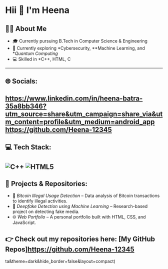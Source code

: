# Hii 👋 I'm Heena

## 👩‍💻 About Me
- 🎓 Currently pursuing B.Tech in Computer Science & Engineering  
- 🌱 Currently exploring *Cybersecurity, **Machine Learning, and **Quantum Computing*  
- 💻 Skilled in *C++, HTML, C  

---

## 🌐 Socials:
https://www.linkedin.com/in/heena-batra-35a8bb346?utm_source=share&utm_campaign=share_via&utm_content=profile&utm_medium=android_app
https://github.com/Heena-12345
---

## 💻 Tech Stack:
![C++](https://img.shields.io/badge/c++-%2300599C.svg?style=for-the-badge&logo=c%2B%2B&logoColor=white)
![HTML5](https://img.shields.io/badge/html5-%23E34F26.svg?style=for-the-badge&logo=html5&logoColor=white)
---

## 📂 Projects & Repositories:
- 🔐 *Bitcoin Illegal Usage Detection* – Data analysis of Bitcoin transactions to identify illegal activities.  
- 🤖 *Deepfake Detection using Machine Learning* – Research-based project on detecting fake media.  
- 🌐 *Web Portfolio* – A personal portfolio built with HTML, CSS, and JavaScript.  

👉 Check out my repositories here: [My GitHub Repos]https://github.com/Heena-12345
---

ta&theme=dark&hide_border=false&layout=compact)
